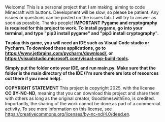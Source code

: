 Welcome!
This is a personal project that I am making, aiming to code Minecraft with buttons.
Development will be slow, so please be patient.
Any issues or questions can be posted on the issues tab. I will try to answer as soon as possible.
Thanks people!
**IMPORTANT**
**Pygame and cryptography is required for this project to work. To install pygame, go into your terminal, and type "pip3 install pygame" and "pip3 install cryptography".**



**To play this game, you will need an IDE such as Visual Code studio or Pycharm. To download these applications, go to https://www.jetbrains.com/pycharm/download/, or https://visualstudio.microsoft.com/visual-cpp-build-tools.**

**Simply put the folder onto your IDE, and run main.py. Make sure that the folder is the main directory of the IDE (I'm sure there are lots of resources out there if you need help).**


**COPYRIGHT STATEMENT**
This project is copyright 2025, with the license **CC BY-NC-ND**, meaning that you can download this project and share them with others as long as the original creator, GoodtimeswithEno, is credited. Importantly, the sharing of the work cannot be done as part of a commercial activity.
To see more information on this license, see https://creativecommons.org/licenses/by-nc-nd/4.0/deed.en.
